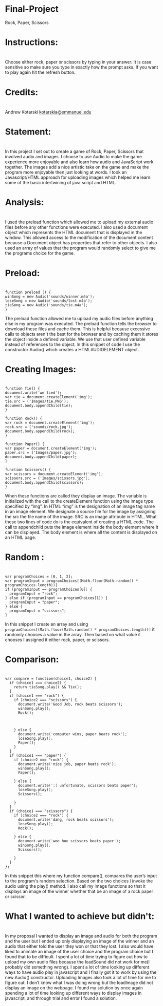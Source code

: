 # Final-Project
Rock, Paper, Scissors

# Instructions:  <h1>
Choose either rock, paper or scissors by typing in your answer. It is case sensitive so make sure you type in exactly how the prompt asks. If you want to play again hit the refresh button. 

# Credits:  <h1>
  Andrew Kotarski
  kotarskia@emmanuel.edu 


# Statement: <h1> 
In this project I set out to create a game of Rock, Paper, Scissors that involved audio and images. I choose to use Audio to make the game experience more enjoyable and also learn how audio and JavaScript work together. The images add a nice artistic take on the game and make the program more enjoyable then just looking at words. I took an Javascript/HTML approach for uploading images which helped me learn some of the basic intertwining of java script and HTML.

# Analysis: <h1> 
  I used the preload function which allowed me to upload my external audio files before any other functions were executed. I also used a document object which represents the HTML document that is displayed in the window. This allowed access to the modification of the document content because a Document object has properties that refer to other objects. I also used an array of values that the program would randomly select to give me the programs choice for the game. 
  
  # Preload:  <h1> 
  ```
function preload () {
  winSong = new Audio('sounds/winner.m4a');
  loseSong = new Audio('sounds/lost.m4a');
  tieSong = new Audio('sounds/tie.m4a');
}
```
  The preload function allowed me to upload my audio files before anything else in my program was executed. The preload function tells the browser to download these files and cache them. This is helpful because excessive calls to objects aren't the best for the browser and by caching them it stores the object inside a defined variable. We use that user defined variable instead of references to the object. In this snippet of code I use the constructor Audio() which creates a HTMLAUDIOELEMENT object. 

# Creating Images:  <h1> 
   ```
  function Tie() {
  document.write('we tied');
  var tie = document.createElement('img');
  tie.src = ('Images/tie.PNG');
  document.body.appendChild(tie);
}

function Rock() {
  var rock = document.createElement('img');
  rock.src = ('sounds/rock.jpg');
  document.body.appendChild(rock);
}

function Paper() {
  var paper = document.createElement('img');
  paper.src = ('Images/paper.jpg');
  document.body.appendChild(paper);
}

function Scissors() {
  var scissors = document.createElement('img');
  scissors.src = ('Images/scissors.jpg');
  document.body.appendChild(scissors);
}
```
  When these functions are called they display an image. The variable is initialized with the call to the createElement function using the image type specified by “img”. In HTML “img” is the designation of an image tag name in an image element. We designate a source file for the image by assigning the src the file name of the image. SRC is an image attribute in HTML. What these two lines of code do is the equivalent of creating a HTML code. The call to appendchild puts the image element inside the body element where it can be displayed. The body element is where all the content is displayed on an HTML page. 

# Random :  <h1> 
```
var programChoices = [0, 1, 2];
var programInput = programChoices[(Math.floor(Math.random() * programChoices.length))]
if (programInput == programChoices[0]) {
  programInput = "rock";
} else if (programInput == programChoices[1]) {
  programInput = "paper";
} else {
  programInput = "scissors";
}
```
In this snippet I create an array and using ``` programChoices[(Math.floor(Math.random() * programChoices.length))] ``` it randomly chooses a value in the array. Then based on what value it chooses I assigned it either rock, paper, or scissors. 

# Comparison:  <h1>
```
var compare = function(choice1, choice2) {
  if (choice1 === choice2) {
    return tieSong.play() && Tie();
  }
  if (choice1 === "rock") {
    if (choice2 === "scissors") {
      document.write('Good Job, rock beats scissors');
      winSong.play();
      Rock();



    } else {
      document.write('computer wins, paper beats rock');
      loseSong.play();
      Paper();
    }
  }
  if (choice1 === "paper") {
    if (choice2 === "rock") {
      document.write('nice job, paper beats rock');
      winSong.play();
      Paper();

    } else {
      document.write(':( unfortunate, scissors beats paper');
      loseSong.play();
      Scissors();

    }
  }
  if (choice1 === "scissors") {
    if (choice2 === "rock") {
      document.write('dang, rock beats scissors');
      loseSong.play();
      Rock();

    } else {
      document.write('woo hoo scissors beats paper');
      winSong.play();
      Scissors();

    }
  }
};
```
In this snippet this where my function compare(), compares the user’s input to the program's random selection. Based on the two choices I invoke the audio using the play() method. I also call my Image functions so that it displays an image of the winner whether that be an image of a rock paper or scissor. 

# What I wanted to achieve but didn't: <h1>


In  my proposal I wanted to display an image and audio for both the program and the user but I ended up only displaying an image of the winner and an audio that either told the user they won or that they lost. I also would have liked to animate an image of the user choice and the program choice but I found that to be difficult. I spent a lot of time trying to figure out how to upload my own audio files because the loadSound did not work for me(I probably did something wrong). I spent a lot of time looking up different ways to have audio play in javascript and I finally got it to work by using the new Audio() constructor. Uploading Images also took a lot of time for me to figure out. I don’t know what I was doing wrong but the loadImage did not display an image on the webpage. I found my solution by once again spending a lot of time looking up different ways to display images in javascript, and through trial and error I found a solution. 


